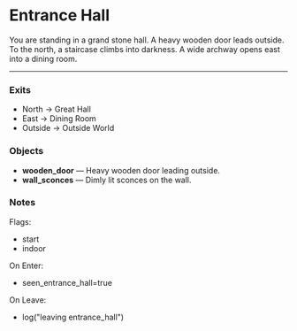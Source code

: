 # Entrance Hall

You are standing in a grand stone hall. A heavy wooden door leads outside.
To the north, a staircase climbs into darkness. A wide archway opens east into a dining room.

---

### Exits
- North → Great Hall
- East → Dining Room
- Outside → Outside World

### Objects
- **wooden_door** — Heavy wooden door leading outside.
- **wall_sconces** — Dimly lit sconces on the wall.

### Notes
Flags:
- start
- indoor

On Enter:
- seen_entrance_hall=true

On Leave:
- log("leaving entrance_hall")
